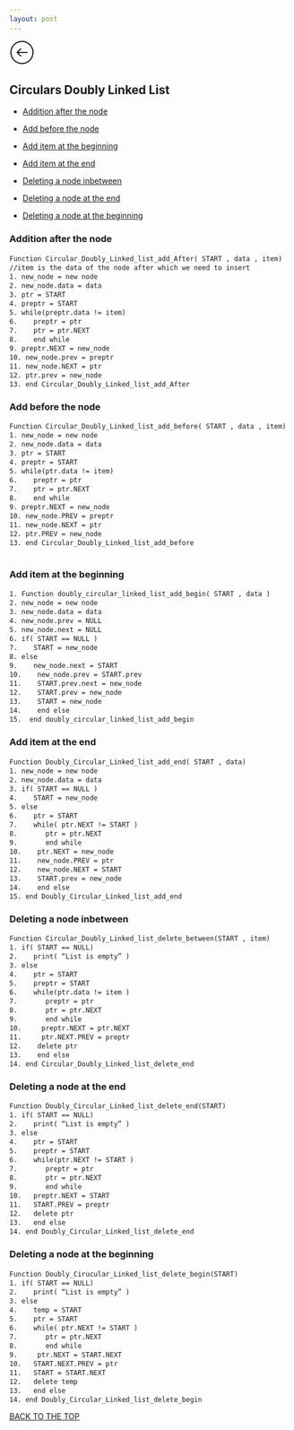 ```yaml
---
layout: post
---
```

 [![](/img/back.png)](/Data-Structures/)

## Circulars Doubly Linked List

* [Addition after the node](#addition-after-the-node)

* [Add before the node](#add-before-the-node)

* [Add item at the beginning](#add-item-at-the-beginning)

* [Add item at the end](#add-item-at-the-end)

* [Deleting a node inbetween](#deleting-a-node-inbetween)

* [Deleting a node at the end](#deleting-a-node-at-the-end)

* [Deleting a node at the beginning](#deleting-a-node-at-the-beginning)


### Addition after the node

```
Function Circular_Doubly_Linked_list_add_After( START , data , item)   //item is the data of the node after which we need to insert
1. new_node = new node
2. new_node.data = data
3. ptr = START
4. preptr = START
5. while(preptr.data != item)
6.    preptr = ptr
7.    ptr = ptr.NEXT
8.    end while
9. preptr.NEXT = new_node
10. new_node.prev = preptr
11. new_node.NEXT = ptr 
12. ptr.prev = new_node
13. end Circular_Doubly_Linked_list_add_After

```

### Add before the node

```
Function Circular_Doubly_Linked_list_add_before( START , data , item) 
1. new_node = new node
2. new_node.data = data
3. ptr = START
4. preptr = START
5. while(ptr.data != item)
6.    preptr = ptr
7.    ptr = ptr.NEXT
8.    end while
9. preptr.NEXT = new_node
10. new_node.PREV = preptr
11. new_node.NEXT = ptr 
12. ptr.PREV = new_node
13. end Circular_Doubly_Linked_list_add_before


```

### Add item at the beginning

```
1. Function doubly_circular_linked_list_add_begin( START , data )
2. new_node = new node
3. new_node.data = data
4. new_node.prev = NULL
5. new_node.next = NULL
6. if( START == NULL )
7.    START = new_node
8. else
9.    new_node.next = START
10.    new_node.prev = START.prev
11.    START.prev.next = new_node 
12.    START.prev = new_node
13.    START = new_node
14.    end else
15.  end doubly_circular_linked_list_add_begin

```

### Add item at the end

```
Function Doubly_Circular_Linked_list_add_end( START , data)
1. new_node = new node
2. new_node.data = data
3. if( START == NULL )
4.    START = new_node
5. else
6.    ptr = START
7.    while( ptr.NEXT != START )
8.       ptr = ptr.NEXT
9.       end while
10.    ptr.NEXT = new_node
11.    new_node.PREV = ptr
12.    new_node.NEXT = START
13.    START.prev = new_node
14.    end else
15. end Doubly_Circular_Linked_list_add_end

```

### Deleting a node inbetween

```
Function Circular_Doubly_Linked_list_delete_between(START , item)
1. if( START == NULL)
2.    print( “List is empty” )
3. else  
4.    ptr = START
5.    preptr = START
6.    while(ptr.data != item )
7.       preptr = ptr
8.       ptr = ptr.NEXT 
9.       end while
10.     preptr.NEXT = ptr.NEXT
11.     ptr.NEXT.PREV = preptr
12.    delete ptr
13.    end else  
14. end Circular_Doubly_Linked_list_delete_end

```

### Deleting a node at the end

```
Function Doubly_Circular_Linked_list_delete_end(START)
1. if( START == NULL)
2.    print( “List is empty” )
3. else  
4.    ptr = START
5.    preptr = START
6.    while(ptr.NEXT != START )
7.       preptr = ptr
8.       ptr = ptr.NEXT
9.       end while
10.   preptr.NEXT = START
11.   START.PREV = preptr  
12.   delete ptr
13.   end else  
14. end Doubly_Circular_Linked_list_delete_end

```

### Deleting a node at the beginning

```
Function Doubly_Cirucular_Linked_list_delete_begin(START)
1. if( START == NULL)
2.    print( “List is empty” )
3. else  
4.    temp = START
5.    ptr = START
6.    while( ptr.NEXT != START )
7.       ptr = ptr.NEXT
8.       end while
9.     ptr.NEXT = START.NEXT
10.   START.NEXT.PREV = ptr 
11.   START = START.NEXT
12.   delete temp
13.   end else  
14. end Doubly_Circular_Linked_list_delete_begin

```

[BACK TO THE TOP](#top)
